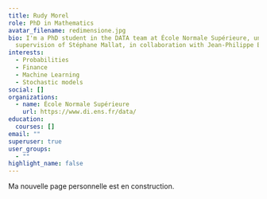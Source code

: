 ```yaml
---
title: Rudy Morel
role: PhD in Mathematics
avatar_filename: redimensione.jpg
bio: I'm a PhD student in the DATA team at École Normale Supérieure, under the
  supervision of Stéphane Mallat, in collaboration with Jean-Philippe Bouchaud.
interests:
  - Probabilities
  - Finance
  - Machine Learning
  - Stochastic models
social: []
organizations:
  - name: École Normale Supérieure
    url: https://www.di.ens.fr/data/
education:
  courses: []
email: ""
superuser: true
user_groups:
  - ""
highlight_name: false
---
```

Ma nouvelle page personnelle est en construction.